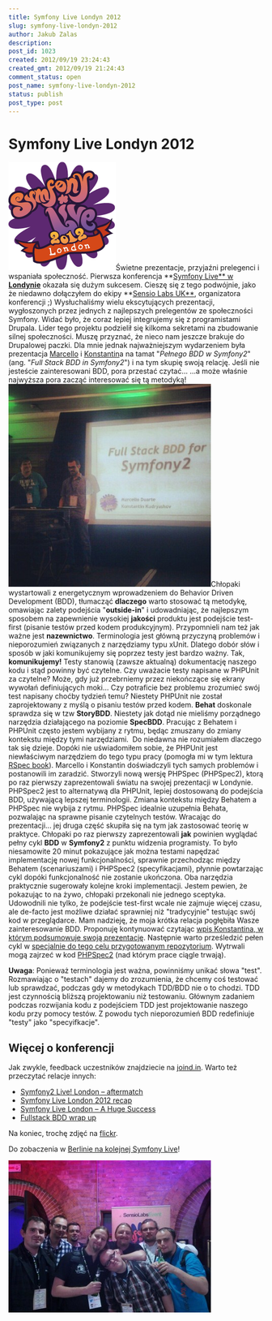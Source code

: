 ```yaml
---
title: Symfony Live Londyn 2012
slug: symfony-live-londyn-2012
author: Jakub Zalas
description: 
post_id: 1023
created: 2012/09/19 23:24:43
created_gmt: 2012/09/19 21:24:43
comment_status: open
post_name: symfony-live-londyn-2012
status: publish
post_type: post
---
```


<!--Świetne prezentacje, przyjaźni prelegenci i wspaniała społeczność. Pierwsza konferencja Symfony Live w Londynie okazała się dużym sukcesem. Cieszę się z tego podwójnie, jako że niedawno dołączyłem do ekipy Sensio Labs UK, organizatora konferencji ;)-->

# Symfony Live Londyn 2012

![](/uploads/wp/2012/09/sflive-london-2012.png)Świetne prezentacje, przyjaźni prelegenci i wspaniała społeczność. Pierwsza konferencja **[Symfony Live** w **Londynie**](http://london2012.live.symfony.com/) okazała się dużym sukcesem. Cieszę się z tego podwójnie, jako że niedawno dołączyłem do ekipy **[Sensio Labs UK**](http://www.sensiolabs.co.uk/), organizatora konferencji ;) Wysłuchaliśmy wielu ekscytujących prezentacji, wygłoszonych przez jednych z najlepszych prelegentów ze społeczności Symfony. Widać było, że coraz lepiej integrujemy się z programistami Drupala. Lider tego projektu podzielił się kilkoma sekretami na zbudowanie silnej społeczności. Muszę przyznać, że nieco nam jeszcze brakuje do Drupalowej paczki. Dla mnie jednak najważniejszym wydarzeniem była prezentacja [Marcello](https://twitter.com/_md) i [Konstantin](https://twitter.com/everzet)a na tamat "_Pełnego BDD w Symfony2_" (ang. "_Full Stack BDD in Symfony2_") i na tym skupię swoją relację. Jeśli nie jesteście zainteresowani BDD, pora przestać czytać... ...a może właśnie najwyższa pora zacząć interesować się tą metodyką! ![](/uploads/wp/2012/09/konstantin-and-marcello-400x400.jpeg)Chłopaki wystartowali z energetycznym wprowadzeniem do Behavior Driven Development (BDD), tłumacząć **dlaczego** warto stosować tą metodykę, omawiając zalety podejścia "**outside-in**" i udowadniając, że najlepszym sposobem na zapewnienie wysokiej **jakości** produktu jest podejście test-first (pisanie testów przed kodem produkcyjnym). Przypomnieli nam też jak ważne jest **nazewnictwo**. Terminologia jest główną przyczyną problemów i nieporozumień związanych z narzędziamy typu xUnit. Dlatego dobór słów i sposób w jaki komunikujemy się poprzez testy jest bardzo ważny. Tak, **komunikujemy!** Testy stanowią (zawsze aktualną) dokumentację naszego kodu i stąd powinny być czytelne. Czy uważacie testy napisane w PHPUnit za czytelne? Może, gdy już przebrniemy przez niekończące się ekrany wywołań definiujących moki... Czy potraficie bez problemu zrozumieć swój test napisany choćby tydzień temu? Niestety PHPUnit nie został zaprojektowany z myślą o pisaniu testów przed kodem. **Behat** doskonale sprawdza się w tzw **StoryBDD**. Niestety jak dotąd nie mieliśmy porządnego narzędzia działającego na poziomie **SpecBDD**. Pracując z Behatem i PHPUnit często jestem wybijany z rytmu, będąc zmuszany do zmiany kontekstu między tymi narzędziami.  Do niedawna nie rozumiałem dlaczego tak się dzieje. Dopóki nie uświadomiłem sobie, że PHPUnit jest niewłaściwym narzędziem do tego typu pracy (pomogła mi w tym lektura [RSpec book](http://pragprog.com/book/achbd/the-rspec-book)). Marcello i Konstantin doświadczyli tych samych problemów i postanowili im zaradzić. Stworzyli nową wersję PHPSpec (PHPSpec2), ktorą po raz pierwszy zaprezentowali światu na swojej prezentacji w Londynie. PHPSpec2 jest to alternatywą dla PHPUnit, lepiej dostosowaną do podejścia BDD, używającą lepszej terminologii. Zmiana kontekstu między Behatem a PHPSpec nie wybija z rytmu. PHPSpec idealnie uzupełnia Behata, pozwalając na sprawne pisanie czytelnych testów. Wracając do prezentacji... jej druga część skupiła się na tym jak zastosować teorię w praktyce. Chłopaki po raz pierwszy zaprezentowali **jak** powinien wyglądać pełny cykl **BDD** w **Symfony2** z punktu widzenia programisty. To było niesamowite 20 minut pokazujące jak można testami napędzać implementację nowej funkcjonalności, sprawnie przechodząc między Behatem (scenariuszami) i PHPSpec2 (specyfikacjami), płynnie powtarzając cykl dopóki funkcjonalność nie zostanie ukończona. Oba narzędzia praktycznie sugerowały kolejne kroki implementacji. Jestem pewien, że pokazując to na żywo, chłopaki przekonali nie jednego sceptyka. Udowodnili nie tylko, że podejście test-first wcale nie zajmuje więcej czasu, ale de-facto jest możliwe działać sprawniej niż "tradycyjnie" testując swój kod w przeglądarce. Mam nadzieję, że moja krótka relacja pogłębiła Wasze zainteresowanie BDD. Proponuję kontynuować czytając [wpis Konstantina, w którym podsumowuje swoją prezentację](http://everzet.com/post/31581124270/fullstack-bdd-2012-wrapup). Następnie warto prześledzić pełen cykl w [specjalnie do tego celu przygotowanym repozytorium](https://github.com/everzet/fullstack-bdd-sflive2012). Wytrwali mogą zajrzeć w kod [PHPSpec2](https://github.com/phpspec/phpspec2) (nad którym prace ciągle trwają). 

**Uwaga**: Ponieważ terminologia jest ważna, powinniśmy unikać słowa "test". Rozmawiając o "testach" dajemy do zrozumienia, że chcemy coś testować lub sprawdzać, podczas gdy w metodykach TDD/BDD nie o to chodzi. TDD jest czynnością bliższą projektowaniu niż testowaniu. Głównym zadaniem podczas rozwijania kodu z podejściem TDD jest projektowanie naszego kodu przy pomocy testów. Z powodu tych nieporozumień BDD redefiniuje "testy" jako "specyifkacje".

## Więcej o konferencji

Jak zwykle, feedback uczestników znajdziecie na [joind.in](https://joind.in/event/view/1000). Warto też przeczytać relacje innych: 

  * [Symfony2 Live! London – aftermatch](http://criticallog.thornet.net/2012/09/14/symfony2-live-london-aftermatch/)
  * [Symfony Live London 2012 recap](http://xlab.pl/symfony-live-london-2012-recap/)
  * [Symfony Live London – A Huge Success](http://www.sensiolabs.co.uk/blog/symfony-live-london-a-huge-success/)
  * [Fullstack BDD wrap up](http://everzet.com/post/31581124270/fullstack-bdd-2012-wrapup)

Na koniec, trochę zdjęć na [flickr](http://www.flickr.com/photos/sensiolabsuk/sets/72157631558775580/).

Do zobaczenia w [Berlinie na kolejnej Symfony Live](http://berlin2012.live.symfony.com/en/index.html)!

![](/uploads/wp/2012/09/polish-symfony-community-london-2012-400x300.jpg)
